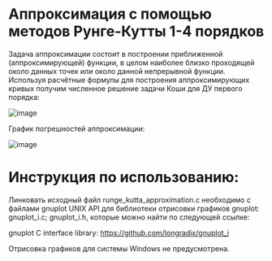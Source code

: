 # Аппроксимация с помощью методов Рунге-Кутты 1-4 порядков
Задача аппроксимации состоит в построении приближенной (аппроксимирующей) функции, в целом наиболее близко проходящей около данных точек или около данной непрерывной функции.
Используя расчётные формулы для построения аппроксимирующих кривых получим численное решение задачи Коши для ДУ первого порядка:

![image](https://github.com/denadorite/runge_kutta_approximation/assets/52493471/dc64907d-ff8a-4dae-85a7-292ff2914840)

График погрешностей аппроксимации:

![image](https://github.com/denadorite/runge_kutta_approximation/assets/52493471/066d7923-0ee7-4416-a8ae-271eaa64e184)

# Инструкция по использованию:
Линковать исходный файл runge_kutta_approximation.c необходимо с файлами gnuplot UNIX API для библиотеки отрисовки графиков gnuplot: gnuplot_i.c; gnuplot_i.h, которые можно найти по следующей ссылке:

gnuplot C interface library: https://github.com/longradix/gnuplot_i

Отрисовка графиков для системы Windows не предусмотрена.
